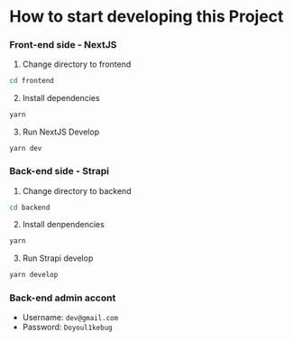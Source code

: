# How to start developing this Project 

### Front-end side - NextJS

1. Change directory to frontend
```bash
cd frontend
```
2. Install dependencies
```bash
yarn
```
3. Run NextJS Develop
```
yarn dev
```

### Back-end side - Strapi
1. Change directory to backend
```bash
cd backend
```
2. Install denpendencies
```bash
yarn
```
3. Run Strapi develop
```bash
yarn develop
```

### Back-end admin accont
- Username: `dev@gmail.com`
- Password: `Doyoul1kebug`


